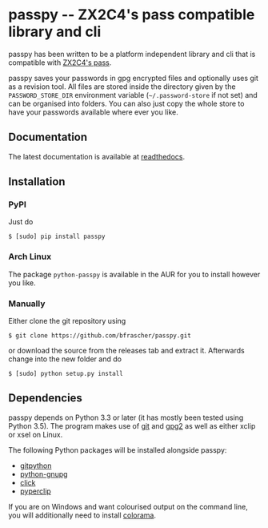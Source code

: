 # passpy --  ZX2C4's pass compatible library and cli

passpy has been written to be a platform independent library and cli
that is compatible with [ZX2C4's pass](http://www.passwordstore.org).

passpy saves your passwords in gpg encrypted files and optionally uses git as a
revision tool.  All files are stored inside the directory given by the
`PASSWORD_STORE_DIR` environment variable (`~/.password-store` if not set) and
can be organised into folders.  You can also just copy the whole store to have
your passwords available where ever you like.

## Documentation

The latest documentation is available at
[readthedocs](https://passpy.readthedocs.org).

## Installation

### PyPI

Just do

```
$ [sudo] pip install passpy
```

### Arch Linux

The package `python-passpy` is available in the AUR for you to install
however you like.

### Manually

Either clone the git repository using

```
$ git clone https://github.com/bfrascher/passpy.git
```

or download the source from the releases tab and extract it.
Afterwards change into the new folder and do

```
$ [sudo] python setup.py install
```

## Dependencies

passpy depends on Python 3.3 or later (it has mostly been tested using
Python 3.5).  The program makes use of [git](https://www.git-scm.com)
and [gpg2](https://gnupg.org) as well as either xclip or xsel on
Linux.

The following Python packages will be installed alongside passpy:

- [gitpython](https://github.com/gitpython-developers/GitPython)
- [python-gnupg](https://bitbucket.org/vinay.sajip/python-gnupg)
- [click](http://click.pocoo.org/)
- [pyperclip](https://github.com/asweigart/pyperclip)

If you are on Windows and want colourised output on the command line,
you will additionally need to install
[colorama](https://github.com/tartley/colorama).
